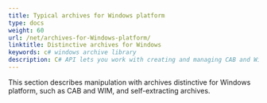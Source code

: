 ```yaml
---
title: Typical archives for Windows platform
type: docs
weight: 60
url: /net/archives-for-Windows-platform/
linktitle: Distinctive archives for Windows
keywords: c# windows archive library
description: C# API lets you work with creating and managing CAB and Wim archives in your applications without the need of any other 3rd party applications and provides various methods to perform operations on archives.
---
```


This section describes manipulation with archives distinctive for Windows platform, such as CAB and WIM, and self-extracting archives.